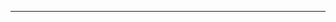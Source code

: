<!--
CO_OP_TRANSLATOR_METADATA:
{
  "original_hash": "4bdff5070d182c64143dfe5a581d0ec7",
  "translation_date": "2025-08-28T18:27:11+00:00",
  "source_file": "02-SetupDevEnvironment/README.md",
  "language_code": "hi"
}
-->


---

